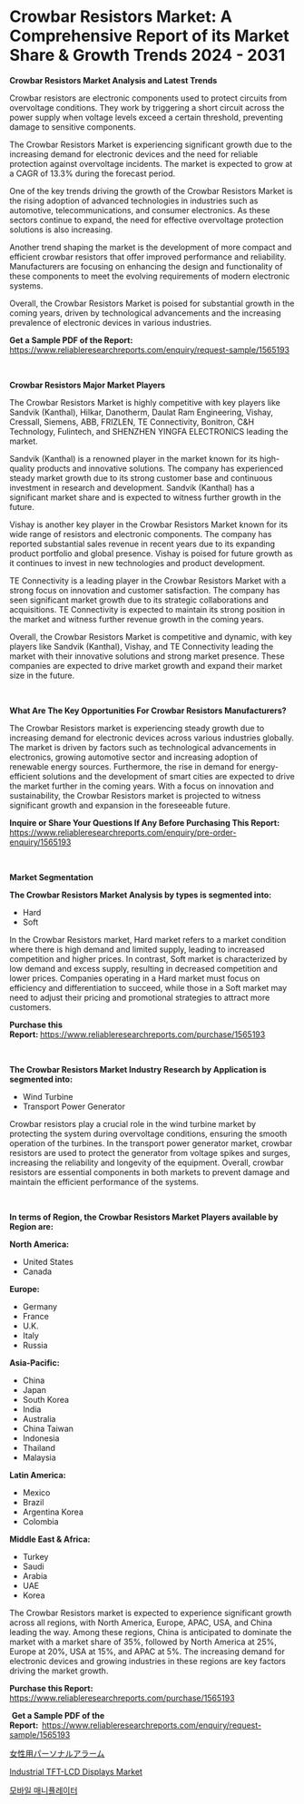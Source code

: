 <p><h1>Crowbar Resistors Market: A Comprehensive Report of its Market Share & Growth Trends 2024 - 2031</h1></p><p><strong>Crowbar Resistors Market Analysis and Latest Trends</strong></p>
<p><p>Crowbar resistors are electronic components used to protect circuits from overvoltage conditions. They work by triggering a short circuit across the power supply when voltage levels exceed a certain threshold, preventing damage to sensitive components.</p><p>The Crowbar Resistors Market is experiencing significant growth due to the increasing demand for electronic devices and the need for reliable protection against overvoltage incidents. The market is expected to grow at a CAGR of 13.3% during the forecast period.</p><p>One of the key trends driving the growth of the Crowbar Resistors Market is the rising adoption of advanced technologies in industries such as automotive, telecommunications, and consumer electronics. As these sectors continue to expand, the need for effective overvoltage protection solutions is also increasing.</p><p>Another trend shaping the market is the development of more compact and efficient crowbar resistors that offer improved performance and reliability. Manufacturers are focusing on enhancing the design and functionality of these components to meet the evolving requirements of modern electronic systems.</p><p>Overall, the Crowbar Resistors Market is poised for substantial growth in the coming years, driven by technological advancements and the increasing prevalence of electronic devices in various industries.</p></p>
<p><strong>Get a Sample PDF of the Report:&nbsp;</strong> <a href="https://www.reliableresearchreports.com/enquiry/request-sample/1565193">https://www.reliableresearchreports.com/enquiry/request-sample/1565193</a></p>
<p>&nbsp;</p>
<p><strong>Crowbar Resistors Major Market Players</strong></p>
<p><p>The Crowbar Resistors Market is highly competitive with key players like Sandvik (Kanthal), Hilkar, Danotherm, Daulat Ram Engineering, Vishay, Cressall, Siemens, ABB, FRIZLEN, TE Connectivity, Bonitron, C&H Technology, Fulintech, and SHENZHEN YINGFA ELECTRONICS leading the market.</p><p>Sandvik (Kanthal) is a renowned player in the market known for its high-quality products and innovative solutions. The company has experienced steady market growth due to its strong customer base and continuous investment in research and development. Sandvik (Kanthal) has a significant market share and is expected to witness further growth in the future.</p><p>Vishay is another key player in the Crowbar Resistors Market known for its wide range of resistors and electronic components. The company has reported substantial sales revenue in recent years due to its expanding product portfolio and global presence. Vishay is poised for future growth as it continues to invest in new technologies and product development.</p><p>TE Connectivity is a leading player in the Crowbar Resistors Market with a strong focus on innovation and customer satisfaction. The company has seen significant market growth due to its strategic collaborations and acquisitions. TE Connectivity is expected to maintain its strong position in the market and witness further revenue growth in the coming years.</p><p>Overall, the Crowbar Resistors Market is competitive and dynamic, with key players like Sandvik (Kanthal), Vishay, and TE Connectivity leading the market with their innovative solutions and strong market presence. These companies are expected to drive market growth and expand their market size in the future.</p></p>
<p>&nbsp;</p>
<p><strong>What Are The Key Opportunities For Crowbar Resistors Manufacturers?</strong></p>
<p><p>The Crowbar Resistors market is experiencing steady growth due to increasing demand for electronic devices across various industries globally. The market is driven by factors such as technological advancements in electronics, growing automotive sector and increasing adoption of renewable energy sources. Furthermore, the rise in demand for energy-efficient solutions and the development of smart cities are expected to drive the market further in the coming years. With a focus on innovation and sustainability, the Crowbar Resistors market is projected to witness significant growth and expansion in the foreseeable future.</p></p>
<p><strong>Inquire or Share Your Questions If Any Before Purchasing This Report:</strong> <a href="https://www.reliableresearchreports.com/enquiry/pre-order-enquiry/1565193">https://www.reliableresearchreports.com/enquiry/pre-order-enquiry/1565193</a></p>
<p>&nbsp;</p>
<p><strong>Market Segmentation</strong></p>
<p><strong>The Crowbar Resistors Market Analysis by types is segmented into:</strong></p>
<p><ul><li>Hard</li><li>Soft</li></ul></p>
<p><p>In the Crowbar Resistors market, Hard market refers to a market condition where there is high demand and limited supply, leading to increased competition and higher prices. In contrast, Soft market is characterized by low demand and excess supply, resulting in decreased competition and lower prices. Companies operating in a Hard market must focus on efficiency and differentiation to succeed, while those in a Soft market may need to adjust their pricing and promotional strategies to attract more customers.</p></p>
<p><strong>Purchase this Report:&nbsp;</strong><a href="https://www.reliableresearchreports.com/purchase/1565193">https://www.reliableresearchreports.com/purchase/1565193</a></p>
<p>&nbsp;</p>
<p><strong>The Crowbar Resistors Market Industry Research by Application is segmented into:</strong></p>
<p><ul><li>Wind Turbine</li><li>Transport Power Generator</li></ul></p>
<p><p>Crowbar resistors play a crucial role in the wind turbine market by protecting the system during overvoltage conditions, ensuring the smooth operation of the turbines. In the transport power generator market, crowbar resistors are used to protect the generator from voltage spikes and surges, increasing the reliability and longevity of the equipment. Overall, crowbar resistors are essential components in both markets to prevent damage and maintain the efficient performance of the systems.</p></p>
<p>&nbsp;</p>
<p><strong>In terms of Region, the Crowbar Resistors Market Players available by Region are:</strong></p>
<p>
    <p> <strong> North America: </strong>
        <ul>
            <li>United States</li>
            <li>Canada</li>
        </ul>
        </p> 
    <p> <strong> Europe: </strong>
        <ul>
            <li>Germany</li>
            <li>France</li>
            <li>U.K.</li>
            <li>Italy</li>
            <li>Russia</li>
        </ul>
        </p> 
    <p> <strong> Asia-Pacific: </strong>
        <ul>
            <li>China</li>
            <li>Japan</li>
            <li>South Korea</li>
            <li>India</li>
            <li>Australia</li>
            <li>China Taiwan</li>
            <li>Indonesia</li>
            <li>Thailand</li>
            <li>Malaysia</li>
        </ul>
        </p> 
    <p> <strong> Latin America: </strong>
        <ul>
            <li>Mexico</li>
            <li>Brazil</li>
            <li>Argentina Korea</li>
            <li>Colombia</li>
        </ul>
        </p> 
    <p> <strong> Middle East & Africa: </strong>
        <ul>
            <li>Turkey</li>
            <li>Saudi</li>
            <li>Arabia</li>
            <li>UAE</li>
            <li>Korea</li>
        </ul>
    </p>
    </p>
<p><p>The Crowbar Resistors market is expected to experience significant growth across all regions, with North America, Europe, APAC, USA, and China leading the way. Among these regions, China is anticipated to dominate the market with a market share of 35%, followed by North America at 25%, Europe at 20%, USA at 15%, and APAC at 5%. The increasing demand for electronic devices and growing industries in these regions are key factors driving the market growth.</p></p>
<p><strong>Purchase this Report: </strong><a href="https://www.reliableresearchreports.com/purchase/1565193">https://www.reliableresearchreports.com/purchase/1565193</a></p>
<p>&nbsp;<strong>Get a Sample PDF of the Report:&nbsp;&nbsp;</strong><a href="https://www.reliableresearchreports.com/enquiry/request-sample/1565193">https://www.reliableresearchreports.com/enquiry/request-sample/1565193</a></p>
<p><strong></strong></p>
<p><p><a href="https://github.com/nxboeu02965442/Market-Research-Report-List-1/blob/main/237650212761.md">女性用パーソナルアラーム</a></p><p><a href="https://github.com/FassouRP/Market-Research-Report-List-3/blob/main/industrial-tft-lcd-displays-market.md">Industrial TFT-LCD Displays Market</a></p><p><a href="https://github.com/mpodehpw07370073/Market-Research-Report-List-1/blob/main/423112611831.md">모바일 매니퓰레이터</a></p></p>